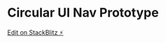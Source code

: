 # Circular UI Nav Prototype

[Edit on StackBlitz ⚡️](https://stackblitz.com/edit/thesom-circular-nav-ui)
